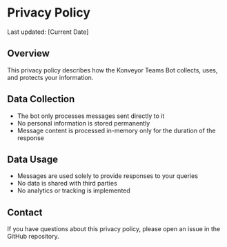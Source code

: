 # Privacy Policy

Last updated: [Current Date]

## Overview
This privacy policy describes how the Konveyor Teams Bot collects, uses, and protects your information.

## Data Collection
- The bot only processes messages sent directly to it
- No personal information is stored permanently
- Message content is processed in-memory only for the duration of the response

## Data Usage
- Messages are used solely to provide responses to your queries
- No data is shared with third parties
- No analytics or tracking is implemented

## Contact
If you have questions about this privacy policy, please open an issue in the GitHub repository.
